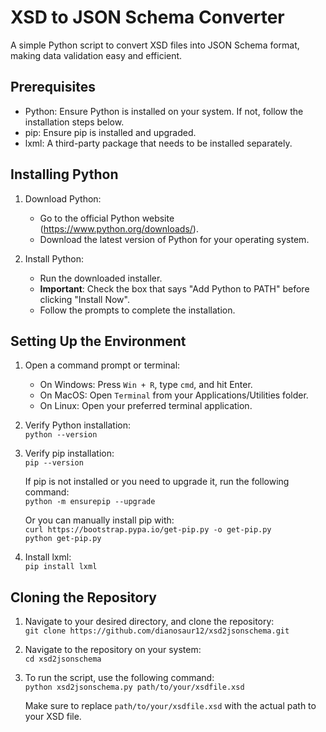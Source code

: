 # XSD to JSON Schema Converter

A simple Python script to convert XSD files into JSON Schema format, making data validation easy and efficient.

## Prerequisites

- Python: Ensure Python is installed on your system. If not, follow the installation steps below.
- pip: Ensure pip is installed and upgraded.
- lxml: A third-party package that needs to be installed separately.


## Installing Python

1. Download Python:
   - Go to the official Python website (https://www.python.org/downloads/).
   - Download the latest version of Python for your operating system.

2. Install Python:
   - Run the downloaded installer.
   - **Important**: Check the box that says "Add Python to PATH" before clicking "Install Now".
   - Follow the prompts to complete the installation.


## Setting Up the Environment

1. Open a command prompt or terminal:
   - On Windows: Press `Win + R`, type `cmd`, and hit Enter.
   - On MacOS: Open `Terminal` from your Applications/Utilities folder.
   - On Linux: Open your preferred terminal application.

2. Verify Python installation:  
   ```python --version```

3. Verify pip installation:  
   ```pip --version```
   
   If pip is not installed or you need to upgrade it, run the following command:  
   ```python -m ensurepip --upgrade```
   
   Or you can manually install pip with:  
   ```curl https://bootstrap.pypa.io/get-pip.py -o get-pip.py```  
   ```python get-pip.py```

5. Install lxml:  
   ```pip install lxml```


## Cloning the Repository

1. Navigate to your desired directory, and clone the repository:  
   ```git clone https://github.com/dianosaur12/xsd2jsonschema.git```

2. Navigate to the repository on your system:  
   ```cd xsd2jsonschema```

3. To run the script, use the following command:  
   ```python xsd2jsonschema.py path/to/your/xsdfile.xsd```
  
   Make sure to replace `path/to/your/xsdfile.xsd` with the actual path to your XSD file.







